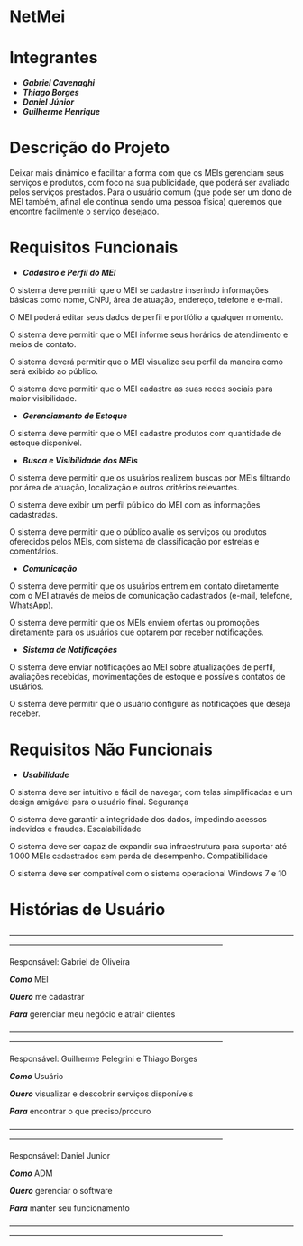 # NetMei

# Integrantes 
* ***Gabriel Cavenaghi***
* ***Thiago Borges***
* ***Daniel Júnior***
* ***Guilherme Henrique***

# Descrição do Projeto
Deixar mais dinâmico e facilitar a forma com que os MEIs gerenciam seus serviços e produtos, com foco na sua publicidade, que poderá ser avaliado pelos serviços prestados. Para o usuário comum (que pode ser um dono de MEI também, afinal ele continua sendo uma pessoa física) queremos que encontre facilmente o serviço desejado.

# Requisitos Funcionais
* ***Cadastro e Perfil do MEI***

O sistema deve permitir que o MEI se cadastre inserindo informações básicas como nome, CNPJ, área de atuação, endereço, telefone e e-mail.

O MEI poderá editar seus dados de perfil e portfólio a qualquer momento.

O sistema deve permitir que o MEI informe seus horários de atendimento e meios de contato.

O sistema deverá permitir que o MEI visualize seu perfil da maneira como será exibido ao público.

O sistema deve permitir que o MEI cadastre as suas redes sociais para maior visibilidade.

* ***Gerenciamento de Estoque*** 

O sistema deve permitir que o MEI cadastre produtos com quantidade de estoque disponível.

* ***Busca e Visibilidade dos MEIs***

O sistema deve permitir que os usuários realizem buscas por MEIs filtrando por área de atuação, localização e outros critérios relevantes.

O sistema deve exibir um perfil público do MEI com as informações cadastradas.

O sistema deve permitir que o público avalie os serviços ou produtos oferecidos pelos MEIs, com sistema de classificação por estrelas e comentários.
* ***Comunicação***

O sistema deve permitir que os usuários entrem em contato diretamente com o MEI através de meios de comunicação cadastrados (e-mail, telefone, WhatsApp).

O sistema deve permitir que os MEIs enviem ofertas ou promoções diretamente para os usuários que optarem por receber notificações.

* ***Sistema de Notificações***

O sistema deve enviar notificações ao MEI sobre atualizações de perfil, avaliações recebidas, movimentações de estoque e possíveis contatos de usuários.

O sistema deve permitir que o usuário configure as notificações que deseja receber.

 
# Requisitos Não Funcionais
* ***Usabilidade***

O sistema deve ser intuitivo e fácil de navegar, com telas simplificadas e um design amigável para o usuário final.
Segurança

O sistema deve garantir a integridade dos dados, impedindo acessos indevidos e fraudes.
Escalabilidade

O sistema deve ser capaz de expandir sua infraestrutura para suportar até 1.000 MEIs cadastrados sem perda de desempenho.
Compatibilidade

O sistema deve ser compatível com o sistema operacional Windows 7 e 10


# Histórias de Usuário
———————————————————————————————————————————————————————————————

Responsável: Gabriel de Oliveira

***Como*** MEI
	
***Quero*** me cadastrar

***Para*** gerenciar meu negócio e atrair clientes

———————————————————————————————————————————————————————————————

Responsável: Guilherme Pelegrini e Thiago Borges

***Como*** Usuário
	
***Quero*** visualizar e descobrir serviços disponíveis

***Para***  encontrar o que preciso/procuro

———————————————————————————————————————————————————————————————

Responsável: Daniel Junior

***Como*** ADM
	
***Quero*** gerenciar o software

***Para*** manter seu funcionamento

———————————————————————————————————————————————————————————————

